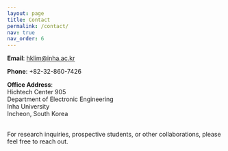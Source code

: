 ```yaml
---
layout: page
title: Contact
permalink: /contact/
nav: true
nav_order: 6
---
```


**Email**: [hklim@inha.ac.kr](mailto:hklim@inha.ac.kr)  <br>

**Phone**: +82-32-860-7426 <br>

**Office Address**:  <br>
Hichtech Center 905 <br>
Department of Electronic Engineering <br>
Inha University <br>
Incheon, South Korea <br><br>

For research inquiries, prospective students, or other collaborations, please feel free to reach out.
